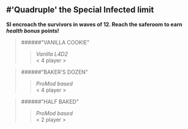 #'Quadruple' the Special Infected limit 
------------------------------------------------------------------  
**SI encroach the survivors in waves of 12. Reach the saferoom to earn _health bonus_ points!**  
>######"VANILLA COOKIE" 
>>_Vanilla L4D2_  
>>< 4 player >  
  
>######"BAKER'S DOZEN"
>>_ProMod based_  
>>< 4 player >  
  
>######"HALF BAKED" 
>>_ProMod based_  
>>< 2 player >  



